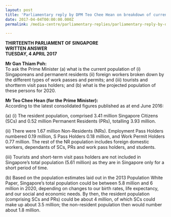 ```yaml
---
layout: post
title: 'Parliamentary reply by DPM Teo Chee Hean on breakdown of current and projected population size'
date: 2017-04-04T00:00:00.000Z
permalink: /media-centre/parliamentary-replies/parliamentary-reply-by-dpm-teo-chee-hean-on-4-apr-2017/

---
```



**THIRTEENTH PARLIAMENT OF SINGAPORE  
WRITTEN ANSWER  
TUESDAY, 4 APRIL 2017**

**Mr Gan Thiam Poh:**  
To ask the Prime Minister (a) what is the current population of (i) Singaporeans and permanent residents (ii) foreign workers broken down by the different types of work passes and permits; and (iii) tourists and shortterm visit pass holders; and (b) what is the projected population of these persons for 2020.

**Mr Teo Chee Hean (for the Prime Minister):**  
According to the latest consolidated figures published as at end June 2016:

(a) (i) The resident population, comprised 3.41 million Singapore Citizens (SCs) and 0.52 million Permanent Residents (PRs), totalling 3.93 million.

(ii) There were 1.67 million Non-Residents (NRs). Employment Pass Holders numbered 0.19 million, S Pass Holders 0.18 million, and Work Permit Holders 0.77 million. The rest of the NR population includes foreign domestic workers, dependants of SCs, PRs and work pass holders, and students. 

(iii) Tourists and short-term visit pass holders are not included in Singapore’s total population (5.61 million) as they are in Singapore only for a short period of time.

(b) Based on the population estimates laid out in the 2013 Population White Paper, Singapore’s total population could be between 5.8 million and 6 million in 2020, depending on changes to our birth rates, life expectancy, and our social and economic needs. By then, the resident population (comprising SCs and PRs) could be about 4 million, of which SCs could make up about 3.5 million; the non-resident population then would number about 1.8 million.


